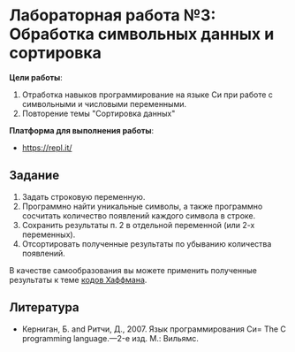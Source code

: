 # Лабораторная работа №3: Обработка символьных данных и сортировка
 
**Цели работы**:

1. Отработка навыков программирование на языке Си при работе с символьными и числовыми переменными.
2. Повторение темы "Сортировка данных"

**Платформа для выполнения работы**:
- https://repl.it/

## Задание

1. Задать строковую переменную.
2. Программно найти уникальные символы, а также программно сосчитать количество появлений каждого символа в строке.
3. Сохранить результаты п. 2 в отдельной переменной (или 2-х переменных).
4. Отсортировать полученные результаты по убыванию количества появлений.

В качестве самообразования вы можете применить полученные результаты к теме [кодов Хаффмана](https://www.geeksforgeeks.org/huffman-coding-greedy-algo-3/).

## Литература

- Керниган, Б. and Ритчи, Д., 2007. Язык программирования Си= The C programming language.—2-е изд. М.: Вильямс.
